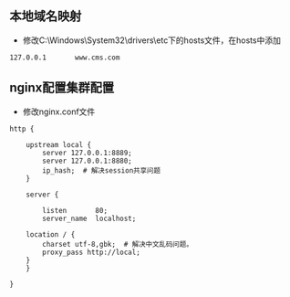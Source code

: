 ## 本地域名映射

* 修改C:\Windows\System32\drivers\etc下的hosts文件，在hosts中添加

```
127.0.0.1       www.cms.com
```

## nginx配置集群配置

* 修改nginx.conf文件

```nginx
http {
	
    upstream local {
        server 127.0.0.1:8889;
        server 127.0.0.1:8880;
        ip_hash;  # 解决session共享问题
    }
	
    server {
	
        listen       80;
        server_name  localhost;
			
	location / {
	    charset utf-8,gbk;  # 解决中文乱码问题。
	    proxy_pass http://local;
	}
    }
  
}
```

